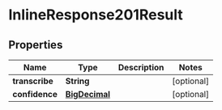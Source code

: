 
# InlineResponse201Result

## Properties
Name | Type | Description | Notes
------------ | ------------- | ------------- | -------------
**transcribe** | **String** |  |  [optional]
**confidence** | [**BigDecimal**](BigDecimal.md) |  |  [optional]



